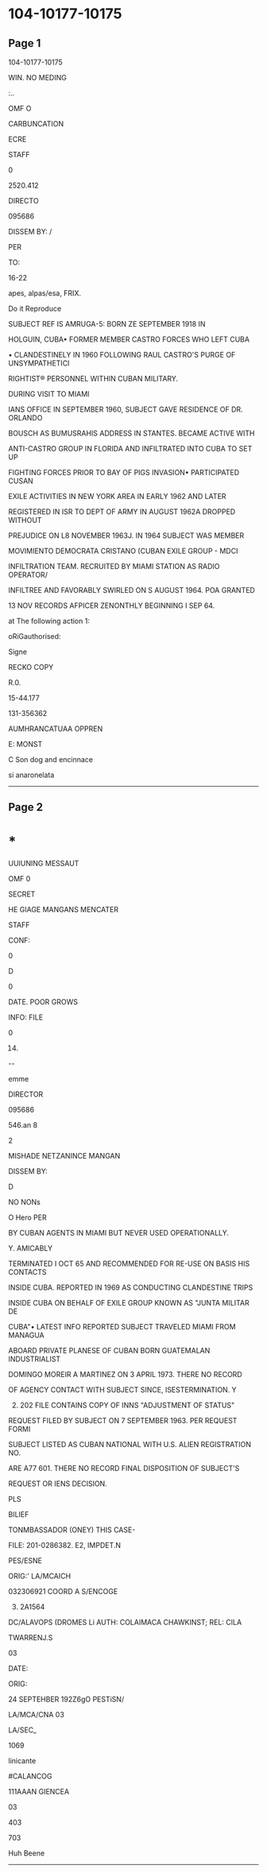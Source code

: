 # 104-10177-10175

## Page 1

104-10177-10175

WIN. NO MEDING

:..

OMF O

CARBUNCATION

ECRE

STAFF

0

2520.412

DIRECTO

095686

DISSEM BY: /

PER

TO:

16-22

apes, alpas/esa, FRIX.

Do it Reproduce

SUBJECT REF IS AMRUGA-5: BORN ZE SEPTEMBER 1918 IN

HOLGUIN, CUBA• FORMER MEMBER CASTRO FORCES WHO LEFT CUBA

• CLANDESTINELY IN 1960 FOLLOWING RAUL CASTRO'S PURGE OF UNSYMPATHETICI

RIGHTIST® PERSONNEL WITHIN CUBAN MILITARY.

DURING VISIT TO MIAMI

IANS OFFICE IN SEPTEMBER 1960, SUBJECT GAVE RESIDENCE OF DR. ORLANDO

BOUSCH AS BUMUSRAHIS ADDRESS IN STANTES. BECAME ACTIVE WITH

ANTI-CASTRO GROUP IN FLORIDA AND INFILTRATED INTO CUBA TO SET UP

FIGHTING FORCES PRIOR TO BAY OF PIGS INVASION• PARTICIPATED CUSAN

EXILE ACTIVITIES IN NEW YORK AREA IN EARLY 1962 AND LATER

REGISTERED IN ISR TO DEPT OF ARMY IN AUGUST 1962A DROPPED WITHOUT

PREJUDICE ON L8 NOVEMBER 1963J. IN 1964 SUBJECT WAS MEMBER

MOVIMIENTO DEMOCRATA CRISTANO (CUBAN EXILE GROUP - MDCI

INFILTRATION TEAM. RECRUITED BY MIAMI STATION AS RADIO OPERATOR/

INFILTREE AND FAVORABLY SWIRLED ON S AUGUST 1964. POA GRANTED

13 NOV RECORDS AFPICER ZENONTHLY BEGINNING I SEP 64.

at The following action 1:

oRiGauthorised:

Signe

RECKO COPY

R.0.

15-44.177

131-356362

AUMHRANCATUAA OPPREN

E: MONST

C Son dog and encinnace

si anaronelata

---

## Page 2

# *

UUIUNING MESSAUT

OMF 0

SECRET

HE GIAGE MANGANS MENCATER

STAFF

CONF:

0

D

0

DATE. POOR GROWS

INFO: FILE

0

14.

--

emme

DIRECTOR

095686

546.an 8

2

MISHADE NETZANINCE MANGAN

DISSEM BY:

D

NO NONs

O Hero PER

BY CUBAN AGENTS IN MIAMI BUT NEVER USED OPERATIONALLY.

Y. AMICABLY

TERMINATED I OCT 65 AND RECOMMENDED FOR RE-USE ON BASIS HIS CONTACTS

INSIDE CUBA. REPORTED IN 1969 AS CONDUCTING CLANDESTINE TRIPS

INSIDE CUBA ON BEHALF OF EXILE GROUP KNOWN AS "JUNTA MILITAR DE

CUBA"• LATEST INFO REPORTED SUBJECT TRAVELED MIAMI FROM MANAGUA

ABOARD PRIVATE PLANESE OF CUBAN BORN GUATEMALAN INDUSTRIALIST

DOMINGO MOREIR A MARTINEZ ON 3 APRIL 1973. THERE NO RECORD

OF AGENCY CONTACT WITH SUBJECT SINCE, ISESTERMINATION. Y

2. 202 FILE CONTAINS COPY OF INNS "ADJUSTMENT OF STATUS"

REQUEST FILED BY SUBJECT ON 7 SEPTEMBER 1963. PER REQUEST FORMI

SUBJECT LISTED AS CUBAN NATIONAL WITH U.S. ALIEN REGISTRATION NO.

ARE A77 601. THERE NO RECORD FINAL DISPOSITION OF SUBJECT'S

REQUEST OR IENS DECISION.

PLS

BILIEF

TONMBASSADOR (ONEY) THIS CASE-

FILE: 201-0286382. E2, IMPDET.N

PES/ESNE

ORIG:' LA/MCAICH

032306921 COORD A S/ENCOGE

3. 2A1564

DC/ALAVOPS (DROMES Li AUTH: COLAIMACA CHAWKINST; REL: CILA

TWARRENJ.S

03

DATE:

ORIG:

24 SEPTEHBER 192Z6gO PESTiSN/

LA/MCA/CNA 03

LA/SEC_

1069

linicante

#CALANCOG

111AAAN GIENCEA

03

403

703

Huh Beene

---

